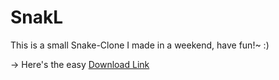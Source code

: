 # SnakL
This is a small Snake-Clone I made in a weekend, have fun!~ :)

-> Here's the easy [Download Link](https://github.com/FlowireXen/SnakL/raw/main/Release/SnakL.exe)
